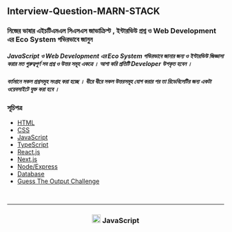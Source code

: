 ## Interview-Question-MARN-STACK

### নিজের ভাষার এইচটিএমএল সিএসএস জাভাক্রিপ্ট , ইন্টারভিউ প্রশ্ন ও Web Development এর Eco System গভিরভাবে জানুন

##### JavaScript ও Web Development এর Eco System গভিরভাবে জানার জন্য ও ইন্টারভিউ জিজ্ঞাসা করার মত গুরুত্বপূর্ণ সব প্রশ্ন ও উত্তর সমূহ একত্রে । আশা করি প্রতিটি Developer উপকৃত হবেন ।

##### বর্তমানে সকল প্রশ্নসমুহ সংগ্রহ করা হচ্ছে । ধীরে ধীরে সকল উত্তরসমূহ যোগ করার পর তা রিডেবিলেটির জন্য একটা ওয়েবসাইটে যুক্ত করা হবে ।

### সূচিপত্র

- [HTML](#HTML)
- [CSS](#CSS)
- [JavaScript](#js)
- [TypeScript](#ts)
- [React.js](#reactjs)
- [Next.js](#nextjs)
- [Node/Express](#node-express)
- [Database](#database)
- [Guess The Output Challenge](#GTO)

<br>

<hr>

<h3 align="center" id="js"><img src="https://skillicons.dev/icons?i=js" width="20" />  JavaScript</h3>
